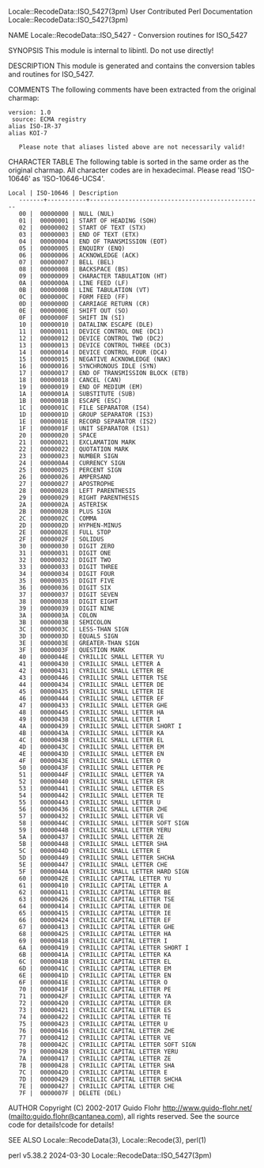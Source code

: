 Locale::RecodeData::ISO_5427(3pm)			      User Contributed Perl Documentation			     Locale::RecodeData::ISO_5427(3pm)

NAME
       Locale::RecodeData::ISO_5427 - Conversion routines for ISO_5427

SYNOPSIS
       This module is internal to libintl.  Do not use directly!

DESCRIPTION
       This module is generated and contains the conversion tables and routines for ISO_5427.

COMMENTS
       The following comments have been extracted from the original charmap:

	version: 1.0
	 source: ECMA registry
	alias ISO-IR-37
	alias KOI-7

       Please note that aliases listed above are not necessarily valid!

CHARACTER TABLE
       The following table is sorted in the same order as the original charmap.	 All character codes are in hexadecimal.  Please read 'ISO-10646' as
       'ISO-10646-UCS4'.

	Local | ISO-10646 | Description
       -------+-----------+-------------------------------------------------
	   00 |	 00000000 | NULL (NUL)
	   01 |	 00000001 | START OF HEADING (SOH)
	   02 |	 00000002 | START OF TEXT (STX)
	   03 |	 00000003 | END OF TEXT (ETX)
	   04 |	 00000004 | END OF TRANSMISSION (EOT)
	   05 |	 00000005 | ENQUIRY (ENQ)
	   06 |	 00000006 | ACKNOWLEDGE (ACK)
	   07 |	 00000007 | BELL (BEL)
	   08 |	 00000008 | BACKSPACE (BS)
	   09 |	 00000009 | CHARACTER TABULATION (HT)
	   0A |	 0000000A | LINE FEED (LF)
	   0B |	 0000000B | LINE TABULATION (VT)
	   0C |	 0000000C | FORM FEED (FF)
	   0D |	 0000000D | CARRIAGE RETURN (CR)
	   0E |	 0000000E | SHIFT OUT (SO)
	   0F |	 0000000F | SHIFT IN (SI)
	   10 |	 00000010 | DATALINK ESCAPE (DLE)
	   11 |	 00000011 | DEVICE CONTROL ONE (DC1)
	   12 |	 00000012 | DEVICE CONTROL TWO (DC2)
	   13 |	 00000013 | DEVICE CONTROL THREE (DC3)
	   14 |	 00000014 | DEVICE CONTROL FOUR (DC4)
	   15 |	 00000015 | NEGATIVE ACKNOWLEDGE (NAK)
	   16 |	 00000016 | SYNCHRONOUS IDLE (SYN)
	   17 |	 00000017 | END OF TRANSMISSION BLOCK (ETB)
	   18 |	 00000018 | CANCEL (CAN)
	   19 |	 00000019 | END OF MEDIUM (EM)
	   1A |	 0000001A | SUBSTITUTE (SUB)
	   1B |	 0000001B | ESCAPE (ESC)
	   1C |	 0000001C | FILE SEPARATOR (IS4)
	   1D |	 0000001D | GROUP SEPARATOR (IS3)
	   1E |	 0000001E | RECORD SEPARATOR (IS2)
	   1F |	 0000001F | UNIT SEPARATOR (IS1)
	   20 |	 00000020 | SPACE
	   21 |	 00000021 | EXCLAMATION MARK
	   22 |	 00000022 | QUOTATION MARK
	   23 |	 00000023 | NUMBER SIGN
	   24 |	 000000A4 | CURRENCY SIGN
	   25 |	 00000025 | PERCENT SIGN
	   26 |	 00000026 | AMPERSAND
	   27 |	 00000027 | APOSTROPHE
	   28 |	 00000028 | LEFT PARENTHESIS
	   29 |	 00000029 | RIGHT PARENTHESIS
	   2A |	 0000002A | ASTERISK
	   2B |	 0000002B | PLUS SIGN
	   2C |	 0000002C | COMMA
	   2D |	 0000002D | HYPHEN-MINUS
	   2E |	 0000002E | FULL STOP
	   2F |	 0000002F | SOLIDUS
	   30 |	 00000030 | DIGIT ZERO
	   31 |	 00000031 | DIGIT ONE
	   32 |	 00000032 | DIGIT TWO
	   33 |	 00000033 | DIGIT THREE
	   34 |	 00000034 | DIGIT FOUR
	   35 |	 00000035 | DIGIT FIVE
	   36 |	 00000036 | DIGIT SIX
	   37 |	 00000037 | DIGIT SEVEN
	   38 |	 00000038 | DIGIT EIGHT
	   39 |	 00000039 | DIGIT NINE
	   3A |	 0000003A | COLON
	   3B |	 0000003B | SEMICOLON
	   3C |	 0000003C | LESS-THAN SIGN
	   3D |	 0000003D | EQUALS SIGN
	   3E |	 0000003E | GREATER-THAN SIGN
	   3F |	 0000003F | QUESTION MARK
	   40 |	 0000044E | CYRILLIC SMALL LETTER YU
	   41 |	 00000430 | CYRILLIC SMALL LETTER A
	   42 |	 00000431 | CYRILLIC SMALL LETTER BE
	   43 |	 00000446 | CYRILLIC SMALL LETTER TSE
	   44 |	 00000434 | CYRILLIC SMALL LETTER DE
	   45 |	 00000435 | CYRILLIC SMALL LETTER IE
	   46 |	 00000444 | CYRILLIC SMALL LETTER EF
	   47 |	 00000433 | CYRILLIC SMALL LETTER GHE
	   48 |	 00000445 | CYRILLIC SMALL LETTER HA
	   49 |	 00000438 | CYRILLIC SMALL LETTER I
	   4A |	 00000439 | CYRILLIC SMALL LETTER SHORT I
	   4B |	 0000043A | CYRILLIC SMALL LETTER KA
	   4C |	 0000043B | CYRILLIC SMALL LETTER EL
	   4D |	 0000043C | CYRILLIC SMALL LETTER EM
	   4E |	 0000043D | CYRILLIC SMALL LETTER EN
	   4F |	 0000043E | CYRILLIC SMALL LETTER O
	   50 |	 0000043F | CYRILLIC SMALL LETTER PE
	   51 |	 0000044F | CYRILLIC SMALL LETTER YA
	   52 |	 00000440 | CYRILLIC SMALL LETTER ER
	   53 |	 00000441 | CYRILLIC SMALL LETTER ES
	   54 |	 00000442 | CYRILLIC SMALL LETTER TE
	   55 |	 00000443 | CYRILLIC SMALL LETTER U
	   56 |	 00000436 | CYRILLIC SMALL LETTER ZHE
	   57 |	 00000432 | CYRILLIC SMALL LETTER VE
	   58 |	 0000044C | CYRILLIC SMALL LETTER SOFT SIGN
	   59 |	 0000044B | CYRILLIC SMALL LETTER YERU
	   5A |	 00000437 | CYRILLIC SMALL LETTER ZE
	   5B |	 00000448 | CYRILLIC SMALL LETTER SHA
	   5C |	 0000044D | CYRILLIC SMALL LETTER E
	   5D |	 00000449 | CYRILLIC SMALL LETTER SHCHA
	   5E |	 00000447 | CYRILLIC SMALL LETTER CHE
	   5F |	 0000044A | CYRILLIC SMALL LETTER HARD SIGN
	   60 |	 0000042E | CYRILLIC CAPITAL LETTER YU
	   61 |	 00000410 | CYRILLIC CAPITAL LETTER A
	   62 |	 00000411 | CYRILLIC CAPITAL LETTER BE
	   63 |	 00000426 | CYRILLIC CAPITAL LETTER TSE
	   64 |	 00000414 | CYRILLIC CAPITAL LETTER DE
	   65 |	 00000415 | CYRILLIC CAPITAL LETTER IE
	   66 |	 00000424 | CYRILLIC CAPITAL LETTER EF
	   67 |	 00000413 | CYRILLIC CAPITAL LETTER GHE
	   68 |	 00000425 | CYRILLIC CAPITAL LETTER HA
	   69 |	 00000418 | CYRILLIC CAPITAL LETTER I
	   6A |	 00000419 | CYRILLIC CAPITAL LETTER SHORT I
	   6B |	 0000041A | CYRILLIC CAPITAL LETTER KA
	   6C |	 0000041B | CYRILLIC CAPITAL LETTER EL
	   6D |	 0000041C | CYRILLIC CAPITAL LETTER EM
	   6E |	 0000041D | CYRILLIC CAPITAL LETTER EN
	   6F |	 0000041E | CYRILLIC CAPITAL LETTER O
	   70 |	 0000041F | CYRILLIC CAPITAL LETTER PE
	   71 |	 0000042F | CYRILLIC CAPITAL LETTER YA
	   72 |	 00000420 | CYRILLIC CAPITAL LETTER ER
	   73 |	 00000421 | CYRILLIC CAPITAL LETTER ES
	   74 |	 00000422 | CYRILLIC CAPITAL LETTER TE
	   75 |	 00000423 | CYRILLIC CAPITAL LETTER U
	   76 |	 00000416 | CYRILLIC CAPITAL LETTER ZHE
	   77 |	 00000412 | CYRILLIC CAPITAL LETTER VE
	   78 |	 0000042C | CYRILLIC CAPITAL LETTER SOFT SIGN
	   79 |	 0000042B | CYRILLIC CAPITAL LETTER YERU
	   7A |	 00000417 | CYRILLIC CAPITAL LETTER ZE
	   7B |	 00000428 | CYRILLIC CAPITAL LETTER SHA
	   7C |	 0000042D | CYRILLIC CAPITAL LETTER E
	   7D |	 00000429 | CYRILLIC CAPITAL LETTER SHCHA
	   7E |	 00000427 | CYRILLIC CAPITAL LETTER CHE
	   7F |	 0000007F | DELETE (DEL)

AUTHOR
       Copyright (C) 2002-2017 Guido Flohr <http://www.guido-flohr.net/> (<mailto:guido.flohr@cantanea.com>), all rights reserved.  See the source code for
       details!code for details!

SEE ALSO
       Locale::RecodeData(3), Locale::Recode(3), perl(1)

perl v5.38.2								  2024-03-30					     Locale::RecodeData::ISO_5427(3pm)
